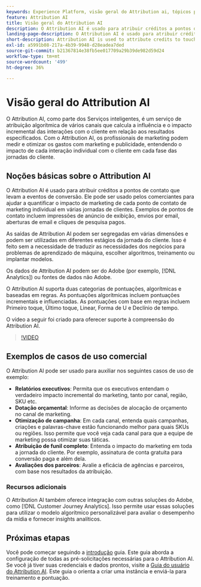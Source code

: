 ```yaml
---
keywords: Experience Platform, visão geral do Attribution ai, tópicos populares, atribuição ai, Atribuição ai
feature: Attribution AI
title: Visão geral do Attribution AI
description: O Attribution AI é usado para atribuir créditos a pontos de contato que levam a eventos de conversão. Ele pode ser usado pelos comerciantes para ajudar a quantificar o impacto de marketing de cada ponto de contato de marketing individual em várias jornadas de clientes. Exemplos de pontos de contato incluem impressões de anúncio de exibição, envios por email, aberturas de email e cliques de pesquisa pagos.
landing-page-description: O Attribution AI é usado para atribuir créditos a pontos de contato que levam a eventos de conversão. Ele pode ser usado pelos comerciantes para ajudar a quantificar o impacto de marketing de cada ponto de contato de marketing individual em várias jornadas de clientes.
short-description: Attribution AI is used to attribute credits to touchpoints leading to conversion events. This can be used by marketers to help quantify the marketing impact of each individual marketing touchpoint across customer journeys.
exl-id: a5991b08-217a-4b39-9948-d28eadea7ded
source-git-commit: b21367814e38fb5ee017709a29b39de982d59d24
workflow-type: tm+mt
source-wordcount: '499'
ht-degree: 36%

---
```


# Visão geral do Attribution AI

O Attribution AI, como parte dos Serviços inteligentes, é um serviço de atribuição algorítmica de vários canais que calcula a influência e o impacto incremental das interações com o cliente em relação aos resultados especificados. Com o Attribution AI, os profissionais de marketing podem medir e otimizar os gastos com marketing e publicidade, entendendo o impacto de cada interação individual com o cliente em cada fase das jornadas do cliente.

## Noções básicas sobre o Attribution AI

O Attribution AI é usado para atribuir créditos a pontos de contato que levam a eventos de conversão. Ele pode ser usado pelos comerciantes para ajudar a quantificar o impacto de marketing de cada ponto de contato de marketing individual em várias jornadas de clientes. Exemplos de pontos de contato incluem impressões de anúncio de exibição, envios por email, aberturas de email e cliques de pesquisa pagos.

As saídas de Attribution AI podem ser segregadas em várias dimensões e podem ser utilizadas em diferentes estágios da jornada do cliente. Isso é feito sem a necessidade de traduzir as necessidades dos negócios para problemas de aprendizado de máquina, escolher algoritmos, treinamento ou implantar modelos.

Os dados de Attribution AI podem ser do Adobe (por exemplo, [!DNL Analytics]) ou fontes de dados não Adobe.

O Attribution AI suporta duas categorias de pontuações, algorítmicas e baseadas em regras. As pontuações algorítmicas incluem pontuações incrementais e influenciadas. As pontuações com base em regras incluem Primeiro toque, Último toque, Linear, Forma de U e Declínio de tempo.

O vídeo a seguir foi criado para oferecer suporte à compreensão do Attribution AI.

>[!VIDEO](https://video.tv.adobe.com/v/32667?learn=on&quality=12)

## Exemplos de casos de uso comercial

O Attribution AI pode ser usado para auxiliar nos seguintes casos de uso de exemplo:

- **Relatórios executivos**: Permita que os executivos entendam o verdadeiro impacto incremental do marketing, tanto por canal, região, SKU etc.
- **Dotação orçamental**: Informe as decisões de alocação de orçamento no canal de marketing.
- **Otimização de campanha**: Em cada canal, entenda quais campanhas, criações e palavras-chave estão funcionando melhor para quais SKUs ou regiões. Isso permite que você veja cada canal para que a equipe de marketing possa otimizar suas táticas.
- **Atribuição de funil completo**: Entenda o impacto do marketing em toda a jornada do cliente. Por exemplo, assinatura de conta gratuita para conversão paga e além dela.
- **Avaliações dos parceiros**: Avalie a eficácia de agências e parceiros, com base nos resultados da atribuição.

### Recursos adicionais

O Attribution AI também oferece integração com outras soluções do Adobe, como [!DNL Customer Journey Analytics]. Isso permite usar essas soluções para utilizar o modelo algorítmico personalizável para avaliar o desempenho da mídia e fornecer insights analíticos.

## Próximas etapas

Você pode começar seguindo a [introdução](./getting-started.md) guia. Este guia aborda a configuração de todas as pré-solicitações necessárias para o Attribution AI. Se você já tiver suas credenciais e dados prontos, visite a [Guia do usuário do Attribution AI](./user-guide.md). Este guia o orienta a criar uma instância e enviá-la para treinamento e pontuação.
